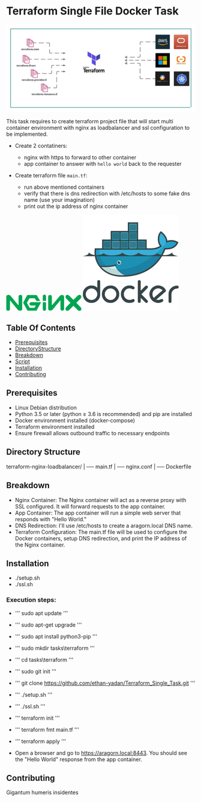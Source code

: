 # Terraform Single File Docker Task 

![Terraform Arch](Terraform.jpg)

This task requires to create terraform project file that will start multi container environment with nginx as loadbalancer 
and ssl configuration to be implemented.

- Create 2 contatiners:
    - nginx with https to forward to other container
    - app container to answer with `hello world` back to the requester

- Create terraform file `main.tf`:
    - run above mentioned containers
    - verify that there is dns redirection with /etc/hosts to some fake dns name (use your imagination)
    - print out the ip address of nginx container

![Nginx](nginx_logo.png) ![Docker](dockerlogo.png)

## Table Of Contents

- [Prerequisites](#prerequisites)
- [DirectoryStructure](#directorystructure) 
- [Breakdown](#breakdown)
- [Script](#script)
- [Installation](#installation)
- [Contributing](#contributing)

## Prerequisites

- Linux Debian distribution
- Python 3.5 or later (python ≥ 3.6 is recommended) and pip are installed
- Docker environment installed (docker-compose)
- Terraform environment installed
- Ensure firewall allows outbound traffic to necessary endpoints 

## Directory Structure

terraform-nginx-loadbalancer/
|
── main.tf
|
── nginx.conf
|
── Dockerfile

## Breakdown 

- Nginx Container: The Nginx container will act as a reverse proxy with SSL configured. It will forward requests to the app container.
- App Container: The app container will run a simple web server that responds with "Hello World."
- DNS Redirection: I'll use /etc/hosts to create a aragorn.local DNS name.
- Terraform Configuration: The main.tf file will be used to configure the Docker containers, setup DNS redirection, and print the IP address of the Nginx container.

## Installation

- ./setup.sh
- ./ssl.sh 

### Execution steps: 

- ''' sudo apt update '''
- ''' sudo apt-get upgrade '''
- ''' sudo apt install python3-pip '''
- ''' sudo mkdir tasks\terraform '''
- ''' cd tasks\terraform '''
- ''' sudo git init '''
- ''' git clone https://github.com/ethan-yadan/Terraform_Single_Task.git '''
- ''' ./setup.sh '''
- ''' ./ssl.sh '''
- ''' terraform init '''
- ''' terraform fmt main.tf '''
- ''' terraform apply '''

- Open a browser and go to https://aragorn.local:8443. You should see the "Hello World" response from the app container.


## Contributing 
Gigantum humeris insidentes
